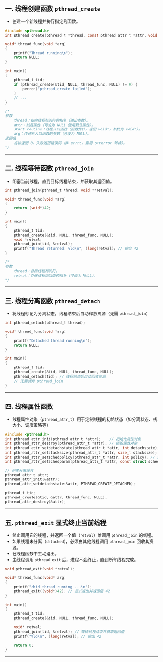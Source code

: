 ## 一. 线程创建函数 `pthread_create`

- 创建一个新线程并执行指定的函数。

```c
#include <pthread.h>
int pthread_create(pthread_t *thread, const pthread_attr_t *attr, void *(*start_routine)(void *), void *arg);

void* thread_func(void *arg)
{
    printf("Thread running\n");
    return NULL;
}

int main()
{
    pthread_t tid;
    if (pthread_create(&tid, NULL, thread_func, NULL) != 0) {
        perror("pthread_create failed");
    }
    // ...
}

/*
参数
    thread：指向线程标识符的指针（输出参数）。
    attr：线程属性（可设为 NULL 使用默认属性）。
    start_routine：线程入口函数（函数指针，返回 void*，参数为 void*）。
    arg：传递给入口函数的参数（可设为 NULL）。
返回值
    成功返回 0，失败返回错误码（非 errno，需用 strerror 转换）。
*/
```
---

## 二. 线程等待函数 `pthread_join`
- 阻塞当前线程，直到目标线程结束，并获取其返回值。

```c
int pthread_join(pthread_t thread, void **retval);

void* thread_func(void *arg)
{
    return (void*)42;
}

int main()
{
    pthread_t tid;
    pthread_create(&tid, NULL, thread_func, NULL);
    void *retval;
    pthread_join(tid, &retval);
    printf("Thread returned: %ld\n", (long)retval); // 输出 42
}

/*
参数
    thread：目标线程标识符。
    retval：存储线程返回值的指针（可设为 NULL）。
*/
```
---

## 三. 线程分离函数 `pthread_detach`
- 将线程标记为分离状态，线程结束后自动释放资源（无需 `pthread_join`）

```c
int pthread_detach(pthread_t thread);

void* thread_func(void *arg)
{
    printf("Detached thread running\n");
    return NULL;
}

int main()
{
    pthread_t tid;
    pthread_create(&tid, NULL, thread_func, NULL);
    pthread_detach(tid); // 线程结束后自动回收资源
    // 无需调用 pthread_join
}
```
---

## 四. 线程属性函数

- 线程属性对象（`pthread_attr_t`）用于定制线程的初始状态（如分离状态、栈大小、调度策略等）
```c
#include <pthread.h>
int pthread_attr_init(pthread_attr_t *attr);    // 初始化属性对象
int pthread_attr_destroy(pthread_attr_t *attr); // 销毁属性对象
int pthread_attr_setdetachstate(pthread_attr_t *attr, int detachstate);
int pthread_attr_setstacksize(pthread_attr_t *attr, size_t stacksize);
int pthread_attr_setschedpolicy(pthread_attr_t *attr, int policy); // 策略：SCHED_FIFO, SCHED_RR
int pthread_attr_setschedparam(pthread_attr_t *attr, const struct sched_param *param);

// 创建分离线程
pthread_attr_t attr;
pthread_attr_init(&attr);
pthread_attr_setdetachstate(&attr, PTHREAD_CREATE_DETACHED);

pthread_t tid;
pthread_create(&tid, &attr, thread_func, NULL);
pthread_attr_destroy(&attr);
```

---
## 五. `pthread_exit` 显式终止当前线程

- 终止调用它的线程，并返回一个值（`retval`）给调用 `pthread_join` 的线程。
- 如果线程未分离（`detached`），必须由其他线程调用 `pthread_join` 回收其资源。
- 在线程函数中主动退出。
- 主线程调用 `pthread_exit` 后，进程不会终止，直到所有线程完成。

```c
void pthread_exit(void *retval);

void* thread_func(void* arg)
{
    printf("chid thread running ...\n");
    pthread_exit((void*)42); // 显式退出并返回值 42
}

int main()
{
    pthread_t tid;
    pthread_create(&tid, NULL, thread_func, NULL);
    
    void* retval;
    pthread_join(tid, &retval); // 等待线程结束并获取返回值
    printf("%ld\n", (long)retval); // 输出 42
    
    return 0;
}
```

---
